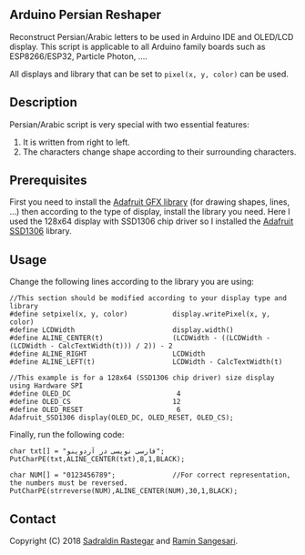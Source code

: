## Arduino Persian Reshaper
Reconstruct Persian/Arabic letters to be used in Arduino IDE and OLED/LCD display. This script is applicable to all Arduino family boards such as ESP8266/ESP32, Particle Photon, ....

All displays and library that can be set to ```pixel(x, y, color)``` can be used.

## Description
Persian/Arabic script is very special with two essential features:
1. It is written from right to left.
2. The characters change shape according to their surrounding characters.

## Prerequisites
First you need to install the [Adafruit GFX library](https://github.com/adafruit/Adafruit-GFX-Library) (for drawing shapes, lines, ...) then according to the type of display, install the library you need. Here I used the 128x64 display with SSD1306 chip driver so I installed the [Adafruit SSD1306](https://github.com/adafruit/Adafruit_SSD1306) library.

## Usage
Change the following lines according to the library you are using:
```
//This section should be modified according to your display type and library
#define setpixel(x, y, color)           display.writePixel(x, y, color)
#define LCDWidth                        display.width()
#define ALINE_CENTER(t)	                (LCDWidth - ((LCDWidth - (LCDWidth - CalcTextWidth(t))) / 2)) - 2
#define ALINE_RIGHT                     LCDWidth
#define ALINE_LEFT(t)                   LCDWidth - CalcTextWidth(t)

//This example is for a 128x64 (SSD1306 chip driver) size display using Hardware SPI
#define OLED_DC                          4
#define OLED_CS                         12
#define OLED_RESET                       6
Adafruit_SSD1306 display(OLED_DC, OLED_RESET, OLED_CS);
```
Finally, run the following code:
```
char txt[] = "فارسی نویسی در آردوینو";
PutCharPE(txt,ALINE_CENTER(txt),8,1,BLACK);

char NUM[] = "0123456789";              //For correct representation, the numbers must be reversed.
PutCharPE(strreverse(NUM),ALINE_CENTER(NUM),30,1,BLACK);
```

## Contact
Copyright (C) 2018 [Sadraldin Rastegar](mailto:s_qwerty13@live.com) and [Ramin Sangesari](mailto:r.sangsari@gmail.com).
